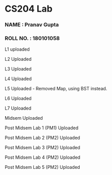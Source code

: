 # CS204 Lab

### NAME : Pranav Gupta
### ROLL NO. : 180101058

 L1 uploaded

 L2 Uploaded

 L3 Uploaded

 L4 Uploaded

 L5 Uploaded - Removed Map, using BST instead.
 
 L6 Uploaded
 
 L7 Uploaded

 Midsem Uploaded
 
 Post Midsem Lab 1 (PM1) Uploaded
 
 Post Midsem Lab 2 (PM2) Uploaded
 
 Post Midsem Lab 3 (PM2) Uploaded
 
 Post Midsem Lab 4 (PM2) Uploaded
 
 Post Midsem Lab 5 (PM2) Uploaded
